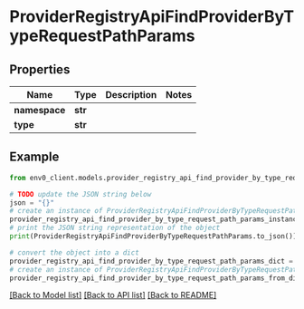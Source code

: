 # ProviderRegistryApiFindProviderByTypeRequestPathParams


## Properties

Name | Type | Description | Notes
------------ | ------------- | ------------- | -------------
**namespace** | **str** |  | 
**type** | **str** |  | 

## Example

```python
from env0_client.models.provider_registry_api_find_provider_by_type_request_path_params import ProviderRegistryApiFindProviderByTypeRequestPathParams

# TODO update the JSON string below
json = "{}"
# create an instance of ProviderRegistryApiFindProviderByTypeRequestPathParams from a JSON string
provider_registry_api_find_provider_by_type_request_path_params_instance = ProviderRegistryApiFindProviderByTypeRequestPathParams.from_json(json)
# print the JSON string representation of the object
print(ProviderRegistryApiFindProviderByTypeRequestPathParams.to_json())

# convert the object into a dict
provider_registry_api_find_provider_by_type_request_path_params_dict = provider_registry_api_find_provider_by_type_request_path_params_instance.to_dict()
# create an instance of ProviderRegistryApiFindProviderByTypeRequestPathParams from a dict
provider_registry_api_find_provider_by_type_request_path_params_from_dict = ProviderRegistryApiFindProviderByTypeRequestPathParams.from_dict(provider_registry_api_find_provider_by_type_request_path_params_dict)
```
[[Back to Model list]](../README.md#documentation-for-models) [[Back to API list]](../README.md#documentation-for-api-endpoints) [[Back to README]](../README.md)



